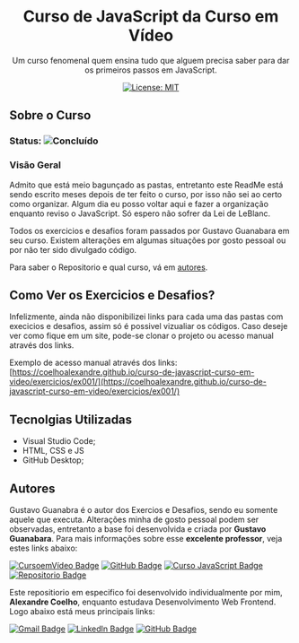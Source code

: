 <h1 align="center"> Curso de JavaScript da Curso em Vídeo </h1>

<p align="center"> Um curso fenomenal quem ensina tudo que alguem precisa saber para dar os primeiros passos em JavaScript.</p>

<div align="center">

[![License: MIT](https://img.shields.io/badge/License-MIT-yellow.svg)](https://github.com/coelhoalexandre/curso-de-javascript-curso-em-video/blob/main/LICENSE)

</div>

## Sobre o Curso

### Status: ![Concluído](https://img.shields.io/badge/Concluído-sucess.svg)

### Visão Geral

Admito que está meio bagunçado as pastas, entretanto este ReadMe está sendo escrito meses depois de ter feito o curso, por isso não sei ao certo como organizar. Algum dia eu posso voltar aqui e fazer a organização enquanto reviso o JavaScript. Só espero não sofrer da Lei de LeBlanc.

Todos os exercicios e desafios foram passados por Gustavo Guanabara em seu curso. Existem alterações em algumas situações por gosto pessoal ou por não ter sido divulgado código.

Para saber o Repositorio e qual curso, vá em [autores](#autores).

## Como Ver os Exercicios e Desafios?

Infelizmente, ainda não disponibilizei links para cada uma das pastas com execicios e desafios, assim só é possivel vizualiar os códigos. Caso deseje ver como fique em um site, pode-se clonar o projeto ou acesso manual através dos links.

Exemplo de acesso manual através dos links: [https://coelhoalexandre.github.io/curso-de-javascript-curso-em-video/exercicios/ex001/](https://coelhoalexandre.github.io/curso-de-javascript-curso-em-video/exercicios/ex001/)

## Tecnolgias Utilizadas

- Visual Studio Code;
- HTML, CSS e JS
- GitHub Desktop;

## Autores

Gustavo Guanabra é o autor dos Exercios e Desafios, sendo eu somente aquele que executa. Alterações minha de gosto pessoal podem ser observadas, entretanto a base foi
desenvolvida e criada por **Gustavo Guanabara**. Para mais informações sobre esse **excelente professor**, veja estes links abaixo:

<a href="https://www.cursoemvideo.com/" target="_blank"><img src="https://img.shields.io/badge/-CursoemVideo-informational?style=for-the-badge" target="_blank" alt="CursoemVídeo Badge"></a>
<a href = "https://github.com/gustavoguanabara"><img src="https://img.shields.io/badge/GitHub-%23333?style=for-the-badge&logo=github&logoColor=white" target="_blank" alt="GitHub Badge"></a>
<a href="https://www.cursoemvideo.com/curso/javascript/" target="_blank"><img src="https://img.shields.io/badge/-CursoJavaScript-yellow?style=for-the-badge" target="_blank" alt="Curso JavaScript Badge"></a>
<a href = "https://github.com/gustavoguanabara/javascript"><img src="https://img.shields.io/badge/RepositorioDoCurso-%23333?style=for-the-badge&logo=github&logoColor=white" target="_blank" alt="Repositorio Badge"></a>


Este repositiorio em especifico foi desenvolvido individualmente por mim, **Alexandre Coelho**, enquanto estudava Desenvolvimento Web Frontend. Logo abaixo está meus principais links:
  
<a href = "mailto:alexandrecoelhocontato@gmail.com"><img src="https://img.shields.io/badge/-Gmail-critical?style=for-the-badge&logo=gmail&logoColor=white" target="_blank" alt="Gmail Badge"></a>
<a href="https://www.linkedin.com/in/-coelhoalexandre/" target="_blank"><img src="https://img.shields.io/badge/-LinkedIn-%230077B5?style=for-the-badge&logo=linkedin&logoColor=white" target="_blank" alt="LinkedIn Badge"></a>
<a href = "https://github.com/coelhoalexandre"><img src="https://img.shields.io/badge/GitHub-%23333?style=for-the-badge&logo=github&logoColor=white" target="_blank" alt="GitHub Badge"></a>
